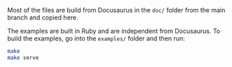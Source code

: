 Most of the files are build from Docusaurus in the `doc/` folder from the main branch and copied here.

The examples are built in Ruby and are independent from Docusaurus. To build the examples, go into the `examples/` folder and then run:

```sh
make
make serve
```
